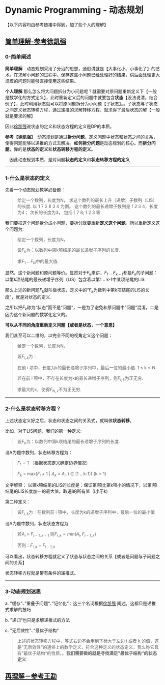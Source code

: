 # Dynamic Programming - 动态规划

【以下内容均由参考链接中得到，加了些个人的理解】

## [简单理解-参考徐凯强](https://www.zhihu.com/question/23995189)

### 0-简单阐述

**简单理解**　动态规划采用了分治的思想，通俗讲就是【大事化小、小事化了】的艺术。在求解小问题的过程中，保存这些小问题已经处理好的结果，供后面处理更大规模的问题时能够直接使用这些结果。

**个人理解** 那么怎么将大问题拆分为小问题呢？就需要对原问题重新定义下【一般是数学化的方式定义】，此时重新定义后的问题中就要包含**状态**【没法说清，结合例子】，此时利用状态就可以将原问题拆分为小问题【子状态】。。子状态与子状态之间定义状态转移方程，通过递推的求解转移方程，就求得了最后状态的解【一般就是要求的解】

因此[徐凯强](https://www.zhihu.com/question/23995189)说状态的定义和状态方程的定义是DP的本质。

**参考【徐凯强】**　动态规划是通过**拆分问题**，定义问题中状态和状态之间的关系，使得问题能够以递推的方式去解决。**如何拆分问题**是动态规划的核心。而**拆分问题**，靠的是**状态的定义**和**状态转移方程的定义**。

​		　因此动态规划本质，是对问题**状态的定义**和**状态转移方程的定义**

___

### 1-什么是状态的定义

先看一个动态规划教学必备题：

> 给定一个数列，长度为N，
> 求这个数列的最长上升（递增）子数列（LIS）的长度.
> 以
> 1 7 2 8 3 4
> 为例。
> 这个数列的最长递增子数列是 1 2 3 4，长度为4；
> 次长的长度为3， 包括 1 7 8; 1 2 3 等

我们要把这个问题拆分成小问题，要拆分就要重新**定义这个问题**。所以重新定义这个问题为:

> 给定一个数列，长度为N，
>
> 设$F_k$为：以数列中第k项结尾的最长递增子序列的长度.
>
> 求$F_1$ .. $F_N$中的最大值.

显然，这个新问题和原问题等价。显然对于$F_k$来讲，$F_1$ .. $F_{k-1}$都是$F_k$的子问题：以第k项结尾的最长递增子序列（LIS）包含着以第1 .. k-1中某项结尾的LIS.

那么上述的新问题$F_k$就叫做状态，定义中的“$F_k$为数列中第k项结尾的LIS的长度”，就是对状态的定义.

之所以把$F_k$称为“状态”而不是“问题”，一是为了避免和原问题中”问题“混淆，二是因为这个新问题的数学化定义的。

**可以从不同的角度重新定义问题【或者是状态，一个意思】**

我们甚至可以二维的，以完全不同的视角定义这个问题：

> 给定一个数列，长度为N，
>
> 设$F_{i,k}$为：
>
> 在前 i 项中，长度为k的最长递增子序列中，最后一位的最小值. 1 $\le$ k $\le$ N.
>
> 若在前 i 项中，不存在长度为k的最长递增子序列，则$F_{i,k}$为正无穷.
>
> 求最大的x，使得$F_{N,x}$不为正无穷.

___

### 2-什么是状态转移方程？

上述状态定义好之后，状态和状态之间的关系式，就叫做**状态转移**。

比如，对于LIS问题，我们的第一种定义:

> 设$F_k$为：以数列中第k项结尾的最长递增子序列的长度.

设A为题中数列，状态转移方程为：

> $F_1 = 1$ （**根据状态定义确定边界情况**）
>
> $F_k$ = max($F_i$ + 1 | $A_k$  > $A_i$, i $\in$ (1 .. k-1)) (k > 1)

文字解释：
以第k项结尾的LIS的长度是：保证第i项比第k项小的情况下，以第i项结尾的LIS长度加一的最大值，取遍i的所有值（i小于k)

第二种定义：

> 设$F_{i,k}$为：在数列前 i 项中，长度为k的递增子序列中，最后一位的最小值

设A为题中数列，状态状态方程为:

> 若$A_i$ $\gt$ $F_{i-1,k-1}$ 则$F_{i,k} = min(A_i, F_{i-1, k})$
>
> 否则：$F_{i,k}$ = $F_{i-1, k}$

可以看出，状态转移方程就定义了状态与状态之间的关系【或者是问题与子问题之间的关系】

状态转移方程就是带有条件的递推式。

___

### 3-动态规划迷思

a. ”缓存“、”重叠子问题“、”记忆化“：这三个名词根据[徐凯强](https://www.zhihu.com/question/23995189) 阐述，这都只是递推式求解的技巧

b. ”递归“也只是求解递推式的方法

c. "无后效性"、”最优子结构“

> 上述的状态转移方程中，等式右边不会用到下标大于左边 i 或者 k 的值，这是”无后效性“的通俗上的数学定义，符合这种定义的状态定义，我么称它具有”最优子结构“的性质。。**我们需要做的就是寻找满足”最优子结构“的状态定义**

## [再理解－参考王勐](https://www.zhihu.com/question/23995189)

